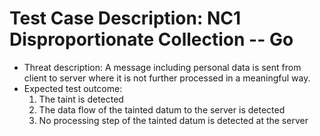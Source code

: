 # Test Case Description: NC1 Disproportionate Collection -- Go
- Threat description: A message including personal data is sent from client to server where it is not further processed in a meaningful way.
- Expected test outcome:
    1. The taint is detected
    2. The data flow of the tainted datum to the server is detected
    3. No processing step of the tainted datum is detected at the server 